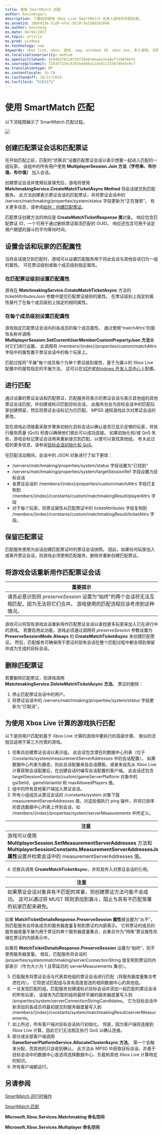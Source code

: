 ```yaml
---
title: 使用 SmartMatch 匹配
author: KevinAsgari
description: 了解如何使用 Xbox Live SmartMatch 在多人游戏中匹配玩家。
ms.assetid: 10b6413e-51d9-4fec-9110-5e258d291040
ms.author: kevinasg
ms.date: 04/04/2017
ms.topic: article
ms.prod: windows
ms.technology: uwp
keywords: xbox live, xbox, 游戏, uwp, windows 10, xbox one, 多人游戏, 匹配, smartmatch
ms.localizationpriority: medium
ms.openlocfilehash: 4594bd70c28729f38e0c0eaea7ea8ef7a905bbfe
ms.sourcegitcommit: 72835733ec429a5deb6a11da4112336746e5e9cf
ms.translationtype: MT
ms.contentlocale: zh-CN
ms.lasthandoff: 10/21/2018
ms.locfileid: "5163171"
---
```

# <a name="using-smartmatch-matchmaking"></a>使用 SmartMatch 匹配

以下流程图展示了 SmartMatch 匹配过程。

![](../../images/multiplayer/Multiplayer_2015_SmartMatch_Matchmaking.png)

## <a name="creating-a-match-ticket-session-and-a-match-ticket"></a>创建匹配票证会话和匹配票证

在开始匹配之前，匹配的“侦察兵”设置匹配票证会话以表示想要一起进入匹配的一组玩家。 该组中的所有用户使用 **MultiplayerSession.Join 方法（字符串、布尔值、布尔值）** 加入会话。

创建票证会话并使用玩家填充后，游戏将使用 **MatchmakingService.CreateMatchTicketAsync Method** 将会话提交到匹配服务。 此方法创建表示票证会话的匹配票证，并将票证会话中的 /servers/matchmaking/properties/system/status 字段更新为“正在搜索”。 有关更多信息，请参阅[如何：创建匹配票证](multiplayer-how-tos.md)。

匹配票证创建方法的响应是 **CreateMatchTicketResponse 类**对象。 响应包含匹配票证 ID，一个可用于通过删除票证取消匹配的 GUID。 响应还包含可用于设定用户期望的漏斗的平均等待时间。


## <a name="setting-matchmaking-attributes-on-the-session-and-players"></a>设置会话和玩家的匹配属性

当将会话提交到匹配时，游戏可以设置匹配服务用于将此会话与其他会话归为一组的属性。 可在票证级别或每个成员级别指定属性。


### <a name="setting-matchmaking-attributes-at-the-match-ticket-level"></a>在匹配票证级别设置匹配属性

游戏在 **MatchmakingService.CreateMatchTicketAsync** 方法的 *ticketAttributesJson* 参数中提交匹配票证级别的属性。 在票证级别上指定的属性替代了在每个成员级别上指定的相同属性。


### <a name="setting-matchmaking-attributes-at-the-per-member-level"></a>在每个成员级别设置匹配属性

游戏指定匹配票证会话内的各成员的每个成员属性。 通过使用“matchAttrs”的属性名称并调用 **MultiplayerSession.SetCurrentUserMemberCustomPropertyJson 方法**来对它们进行设置。 此调用将 /members/{index}/properties/custom/matchAttrs 字段中的属性置于票证会话中的每个玩家上。

匹配过程将"平展"每个成员每个为单个票证级别属性，基于为漏斗的 Xbox Live 配置中的属性指定的平展方法。 这可以在[XDP](https://xdp.xboxlive.com)或[Windows 开发人员中心](https://developer.microsoft.com/dashboard/windows/overview)上配置。


## <a name="making-the-match"></a>进行匹配

通过设置的票证会话和匹配票证，匹配服务将表示的票证会话与表示其他组的其他票证会话匹配，并创建或标识匹配目标会话。 此服务也会为目标会话中的匹配玩家创建预留，然后将票证会话标记为已匹配。 MPSD 通知游戏此次对票证会话的更改。

现在游戏必须接着采取步骤来初始化目标会话以确认是否已显示足够的玩家，并执行服务质量 (QoS) 检查以确保他们彼此可以成功连接。 如果初始化和/或 QoS 失败，游戏会标记票证会话用来重新提交到匹配，以便可以查找其他组。 有关此过程的更多信息，请参阅[目标会话初始化和 QoS](smartmatch-matchmaking.md)。

在匹配活动期间，会话中的 JSON 对象进行了如下更改：

-   /servers/matchmaking/properties/system/status 字段设置为“已找到”
-   /servers/matchmaking/properties/system/targetSessionRef 字段设置为目标会话
-   各票证会话的 /members/{index}/properties/custom/matchAttrs 字段已复制到 /members/{index}/constants/custom/matchmakingResult/playerAttrs 字段
-   对于每个玩家，将票证属性从匹配票证中的 ticketAttributes 字段复制到 /members/{index}/constants/custom/matchmakingResult/ticketAttrs 字段。


## <a name="maintaining-the-match-ticket"></a>保留匹配票证

匹配服务使用为会话创建匹配票证时的票证会话快照。 因此，如果任何玩家加入或离开票证会话，则游戏必须使用匹配服务，删除并重新创建匹配票证。


## <a name="reusing-the-game-session-as-a-match-ticket-session"></a>将游戏会话重新用作匹配票证会话

| 重要提示                                                                                                                                                                                                                       |
|----------------------------------------------------------------------------------------------------------------------------------------------------------------------------------------------------------------------------------------------|
| 请务必意识到将 *preserveSession* 设置为“始终”的两个会话将无法互相匹配，因为无法将它们合并。 游戏使用的匹配流程应该考虑到这种情况。 |

游戏可以将现有游戏会话重新用作匹配票证会话以查找更多玩家来加入已在进行中的游戏。 若要启用此功能，游戏必须通过调用将 *preserveSession* 参数设置为 **PreserveSessionMode.Always** 的 **CreateMatchTicketAsync** 来创建匹配票证。 然后，匹配服务可确保用于票证的现有会话在整个匹配过程中都会得到保留并成为生成的目标会话。


## <a name="deleting-the-match-ticket"></a>删除匹配票证

若要删除匹配票证，则游戏调用 **MatchmakingService.DeleteMatchTicketAsync 方法**。 票证的删除：

1.  停止匹配票证会话中的用户。
2.  将票证会话中的 /servers/matchmaking/properties/system/status 字段更新为“已取消”。


## <a name="performing-matchmaking-for-games-using-xbox-live-compute"></a>为使用 Xbox Live 计算的游戏执行匹配

以下是将用户匹配到基于 Xbox Live 计算的游戏中要执行的高级步骤。 类似的流程应适用于第三方托管的游戏。
1.  侦察兵创建票证会话以表示组。 此会话包含潜在的数据中心列表（位于 /constants/system/measurementServerAddresses 中的会话配置）。 如果数据中心列表为静态，则此会话配置来自会话模板，或者来自先从 Xbox Live 计算获取会话配置后，在创建会话时编写会话配置的客户端。 此会话还包含 targetSessionConstants/custom/gameServerPlatform 对象中的 gsiSetId、gameVariantId 和 maxAllowedPlayers 值。
2.  组中的所有其他客户端加入票证会话。
3.  所有小组成员从票证会话的 /constants/system 对象下载 measurementServerAddresses 值，对这些值执行 ping 操作，并将已排序的首选数据中心列表上传到会话，如 /members/{index}/properties/system/serverMeasurements 中所定义。

| 注意                                                                                                                                                                                                                                                                                                     |
|-----------------------------------------------------------------------------------------------------------------------------------------------------------------------------------------------------------------------------------------------------------------------------------------------------------------------|
| 游戏可以使用 **MultiplayerSession.SetMeasurementServerAddresses** 方法和 **MultiplayerSessionConstants.MeasurementServerAddressesJson 属性**设置并检索会话中的 measurementServerAddresses 值。 |

4.  侦察兵调用 **CreateMatchTicketAsync**，并将其传入对票证会话的引用。

| 注意                                                                                                                                                                                                         |
|---------------------------------------------------------------------------------------------------------------------------------------------------------------------------------------------------------------------------|
| 如果票证会话对象具有不匹配的常量，则创建票证方法可能不会成功。 这可以通过将 MUST 规则添加到漏斗，阻止与具有不匹配常量的玩家匹配来避免。 |

如果 **MatchTicketDetailsResponse.PreserveSession 属性**被设置为“从不”，则匹配服务会将各成员的服务器度量复制到票证的内部表示。 它将票证的成员的服务器度量平展为用于票证的单个服务器度量集合，此集合作为“特殊”票证属性存储在票证的内部表示中。

如果将 **MatchTicketDetailsResponse.PreserveSession** 设置为“始终”，则不使用服务器度量。 相反，匹配服务将会话的 /properties/system/matchmaking/serverConnectionString 值复制到票证的内部表示（作为大小为 1 且零延迟的 serverMeasurements 集合）。

5.  匹配服务将票证会话与代表其他组的票证会话进行匹配（将服务器度量集合考虑在内）。 它将尝试匹配组与具有高度首选的相同数据中心的其他组。
6.  一旦发现匹配的组，匹配服务创建或标识目标会话并添加一起匹配的票证会话的所有玩家。 该服务为匹配的组将最终平展的服务器度量写入到 /properties/system/serverConnectionStringCandidates。 它为目标会话中新添加的各成员将最初提交的服务器度量写入到 /members/{index}/constants/system/matchmakingResult/serverMeasurements。
7.  如上所述，所有客户端对目标会话执行初始化。 但是，因为客户端将连接到 Xbox Live 计算，因此它们无法相互执行 QoS 以确认连接。
8.  部分或全部客户端调用 **GameServerPlatformService.AllocateClusterAsync 方法**。 第一个会触发分配，而其他的只会收到确认。 此方法从 MPSD 中获取目标会话，并基于目标会话中的数据中心首选项选择数据中心、负载和其他 Xbox Live 计算特定的知识。
9.  所有客户端都运行。


## <a name="see-also"></a>另请参阅

[SmartMatch 运行时操作](smartmatch-matchmaking.md)

[SmartMatch 匹配](smartmatch-matchmaking.md)

**Microsoft.Xbox.Services.Matchmaking 命名空间**

**Microsoft.Xbox.Services.Multiplayer 命名空间**
